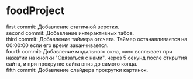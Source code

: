 # foodProject

first commit: Добавление статичной верстки. <br/>
second commit: Добавление интерактивных табов.<br/>
third commit: Добавление таймера отсчета. Таймер останавливается на 00:00:00 если его время заканчивается. <br/>
fourth commit: Добавление модального окна, окно всплывает при нажатии на кнопки "Связаться с нами", через 5 секунд после открытия сайта, и при прокрутке сайта вниз до самого конца. <br/>
fifth commit: Добавление слайдера прокрутки картинок. <br/> 
